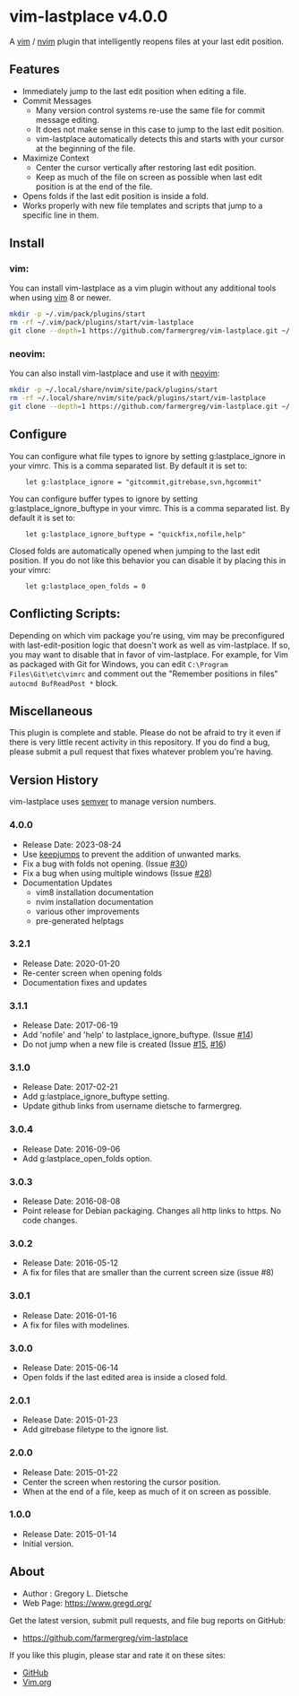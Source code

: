 # vim-lastplace v4.0.0

A [vim](https://www.vim.org/) / [nvim](https://neovim.io/) plugin that intelligently reopens files at your last edit position.

## Features
* Immediately jump to the last edit position when editing a file.
* Commit Messages
    - Many version control systems re-use the same file for commit message editing.
    - It does not make sense in this case to jump to the last edit position.
    - vim-lastplace automatically detects this and starts with your cursor at the beginning of the file.
* Maximize Context
    - Center the cursor vertically after restoring last edit position.
    - Keep as much of the file on screen as possible when last edit position is at the end of the file.
* Opens folds if the last edit position is inside a fold.
* Works properly with new file templates and scripts that jump to a specific line in them.

## Install

### vim:
You can install vim-lastplace as a vim plugin without any additional tools when using [vim](https://www.vim.org/) 8 or newer.

```bash
mkdir -p ~/.vim/pack/plugins/start
rm -rf ~/.vim/pack/plugins/start/vim-lastplace
git clone --depth=1 https://github.com/farmergreg/vim-lastplace.git ~/.vim/pack/plugins/start/vim-lastplace
```

### neovim:
You can also install vim-lastplace and use it with [neovim](https://neovim.io/):

```bash
mkdir -p ~/.local/share/nvim/site/pack/plugins/start
rm -rf ~/.local/share/nvim/site/pack/plugins/start/vim-lastplace
git clone --depth=1 https://github.com/farmergreg/vim-lastplace.git ~/.local/share/nvim/site/pack/plugins/start/vim-lastplace
```

## Configure
You can configure what file types to ignore by setting g:lastplace_ignore in your vimrc.
This is a comma separated list.
By default it is set to:

```vim
    let g:lastplace_ignore = "gitcommit,gitrebase,svn,hgcommit"
````

You can configure buffer types to ignore by setting g:lastplace_ignore_buftype in your vimrc.
This is a comma separated list.
By default it is set to:

```vim
    let g:lastplace_ignore_buftype = "quickfix,nofile,help"
```

Closed folds are automatically opened when jumping to the last edit position.
If you do not like this behavior you can disable it by placing this in your vimrc:

```vim
    let g:lastplace_open_folds = 0
```
## Conflicting Scripts:
Depending on which vim package you're using, vim may be preconfigured with last-edit-position logic that doesn't work as well as vim-lastplace.
If so, you may want to disable that in favor of vim-lastplace.
For example, for Vim as packaged with Git for Windows, you can edit `C:\Program Files\Git\etc\vimrc` and comment out the "Remember positions in files" `autocmd BufReadPost *` block.

## Miscellaneous
This plugin is complete and stable.
Please do not be afraid to try it even if there is very little recent activity in this repository.
If you do find a bug, please submit a pull request that fixes whatever problem you're having.

## Version History
vim-lastplace uses [semver](http://semver.org/) to manage version numbers.

### 4.0.0
- Release Date: 2023-08-24
- Use [keepjumps](https://github.com/farmergreg/vim-lastplace/pull/31) to prevent the addition of unwanted marks.
- Fix a bug with folds not opening. (Issue [#30](https://github.com/farmergreg/vim-lastplace/issues/30))
- Fix a bug when using multiple windows (Issue [#28](https://github.com/farmergreg/vim-lastplace/issues/28))
- Documentation Updates
    - vim8 installation documentation
    - nvim installation documentation
    - various other improvements
    - pre-generated helptags

### 3.2.1
- Release Date: 2020-01-20
- Re-center screen when opening folds
- Documentation fixes and updates

### 3.1.1
- Release Date: 2017-06-19
- Add 'nofile' and 'help' to lastplace_ignore_buftype. (Issue [#14](https://github.com/farmergreg/vim-lastplace/issues/14))
- Do not jump when a new file is created (Issue [#15](https://github.com/farmergreg/vim-lastplace/issues/15), [#16](https://github.com/farmergreg/vim-lastplace/issues/16))

### 3.1.0
- Release Date: 2017-02-21
- Add g:lastplace_ignore_buftype setting.
- Update github links from username dietsche to farmergreg.

### 3.0.4
- Release Date: 2016-09-06
- Add g:lastplace_open_folds option.

### 3.0.3
- Release Date: 2016-08-08
- Point release for Debian packaging. Changes all http links to https. No code changes.

### 3.0.2
- Release Date: 2016-05-12
- A fix for files that are smaller than the current screen size (issue #8)

### 3.0.1
- Release Date: 2016-01-16
- A fix for files with modelines.

### 3.0.0
- Release Date: 2015-06-14
- Open folds if the last edited area is inside a closed fold.

### 2.0.1
- Release Date: 2015-01-23
- Add gitrebase filetype to the ignore list.

### 2.0.0
- Release Date: 2015-01-22
- Center the screen when restoring the cursor position.
- When at the end of a file, keep as much of it on screen as possible.

### 1.0.0
- Release Date: 2015-01-14
- Initial version.

## About

- Author  :  Gregory L. Dietsche
- Web Page: https://www.gregd.org/

Get the latest version, submit pull requests, and file bug reports
on GitHub:
- https://github.com/farmergreg/vim-lastplace

If you like this plugin, please star and rate it on these sites:

- [GitHub](https://github.com/farmergreg/vim-lastplace)
- [Vim.org](http://www.vim.org/scripts/script.php?script_id=5090)
